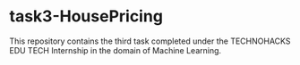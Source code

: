 # task3-HousePricing
This repository contains the third task completed under the TECHNOHACKS EDU TECH Internship in the domain of Machine Learning.
